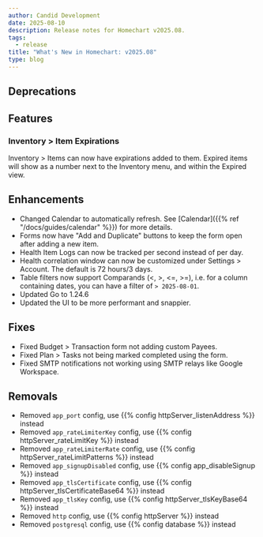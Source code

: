 ```yaml
---
author: Candid Development
date: 2025-08-10
description: Release notes for Homechart v2025.08.
tags:
  - release
title: "What's New in Homechart: v2025.08"
type: blog
---
```


## Deprecations

## Features

### Inventory > Item Expirations

Inventory > Items can now have expirations added to them.  Expired items will show as a number next to the Inventory menu, and within the Expired view.

## Enhancements

- Changed Calendar to automatically refresh.  See [Calendar]({{% ref "/docs/guides/calendar" %}}) for more details.
- Forms now have "Add and Duplicate" buttons to keep the form open after adding a new item.
- Health Item Logs can now be tracked per second instead of per day.
- Health correlation window can now be customized under Settings > Account.  The default is 72 hours/3 days.
- Table filters now support Comparands (<, >, <=, >=), i.e. for a column containing dates, you can have a filter of `> 2025-08-01`.
- Updated Go to 1.24.6
- Updated the UI to be more performant and snappier.

## Fixes

- Fixed Budget > Transaction form not adding custom Payees.
- Fixed Plan > Tasks not being marked completed using the form.
- Fixed SMTP notifications not working using SMTP relays like Google Workspace.

## Removals

- Removed `app_port` config, use {{% config httpServer_listenAddress %}} instead
- Removed `app_rateLimiterKey` config, use {{% config httpServer_rateLimitKey %}} instead
- Removed `app_rateLimiterRate` config, use {{% config httpServer_rateLimitPatterns %}} instead
- Removed `app_signupDisabled` config, use {{% config app_disableSignup %}} instead
- Removed `app_tlsCertificate` config, use {{% config httpServer_tlsCertificateBase64 %}} instead
- Removed `app_tlsKey` config, use {{% config httpServer_tlsKeyBase64 %}} instead
- Removed `http` config, use {{% config httpServer %}} instead
- Removed `postgresql` config, use {{% config database %}} instead
